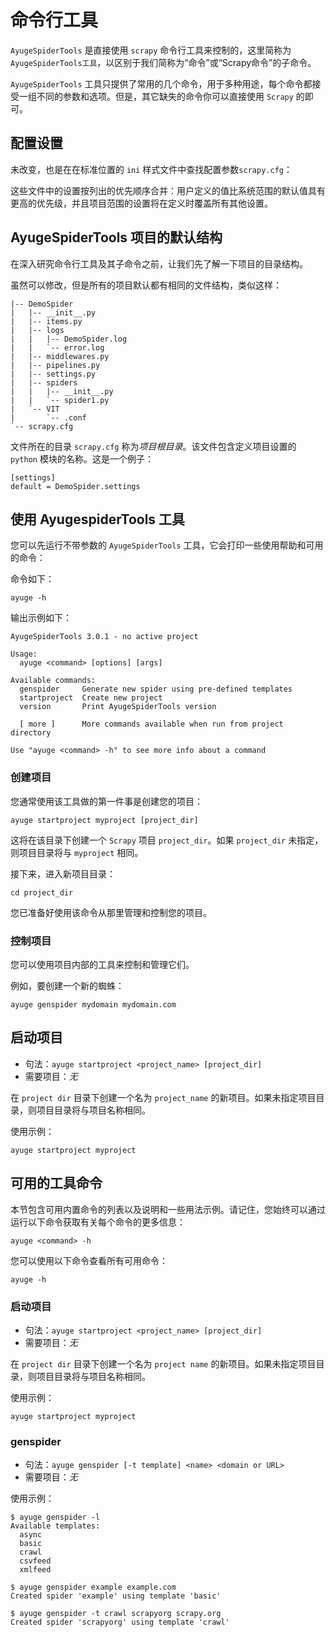 # 命令行工具

`AyugeSpiderTools` 是直接使用 `scrapy` 命令行工具来控制的，这里简称为 `AyugeSpiderTools工具`，以区别于我们简称为“命令”或“Scrapy命令”的子命令。

`AyugeSpiderTools` 工具只提供了常用的几个命令，用于多种用途，每个命令都接受一组不同的参数和选项。但是，其它缺失的命令你可以直接使用 `Scrapy` 的即可。

## 配置设置

未改变，也是在在标准位置的 `ini` 样式文件中查找配置参数`scrapy.cfg`：

这些文件中的设置按列出的优先顺序合并：用户定义的值比系统范围的默认值具有更高的优先级，并且项目范围的设置将在定义时覆盖所有其他设置。

## AyugeSpiderTools 项目的默认结构

在深入研究命令行工具及其子命令之前，让我们先了解一下项目的目录结构。

虽然可以修改，但是所有的项目默认都有相同的文件结构，类似这样：

```shell
|-- DemoSpider
|   |-- __init__.py
|   |-- items.py
|   |-- logs
|   |   |-- DemoSpider.log
|   |   `-- error.log
|   |-- middlewares.py
|   |-- pipelines.py
|   |-- settings.py
|   |-- spiders
|   |   |-- __init__.py
|   |   `-- spider1.py
|   `-- VIT
|       `-- .conf
`-- scrapy.cfg
```

文件所在的目录 `scrapy.cfg` 称为*项目根目录*。该文件包含定义项目设置的 `python` 模块的名称。这是一个例子：

```shell
[settings]
default = DemoSpider.settings
```

## 使用 AyugespiderTools 工具

您可以先运行不带参数的 `AyugeSpiderTools` 工具，它会打印一些使用帮助和可用的命令：

命令如下：

```shell
ayuge -h
```

输出示例如下：

```shell
AyugeSpiderTools 3.0.1 - no active project

Usage:
  ayuge <command> [options] [args]

Available commands:
  genspider     Generate new spider using pre-defined templates
  startproject  Create new project
  version       Print AyugeSpiderTools version

  [ more ]      More commands available when run from project directory

Use "ayuge <command> -h" to see more info about a command
```

### 创建项目

您通常使用该工具做的第一件事是创建您的项目：

```shell
ayuge startproject myproject [project_dir]
```

这将在该目录下创建一个 `Scrapy` 项目 `project_dir`。如果 `project_dir` 未指定，则项目目录将与 `myproject` 相同。

接下来，进入新项目目录：

```shell
cd project_dir
```

您已准备好使用该命令从那里管理和控制您的项目。

### 控制项目

您可以使用项目内部的工具来控制和管理它们。

例如，要创建一个新的蜘蛛：

```shell
ayuge genspider mydomain mydomain.com
```

## 启动项目

- 句法：`ayuge startproject <project_name> [project_dir]`
- 需要项目：*无*

在 `project dir` 目录下创建一个名为 `project_name` 的新项目。如果未指定项目目录，则项目目录将与项目名称相同。

使用示例：

```shell
ayuge startproject myproject
```

## 可用的工具命令

本节包含可用内置命令的列表以及说明和一些用法示例。请记住，您始终可以通过运行以下命令获取有关每个命令的更多信息：

```shell
ayuge <command> -h
```

您可以使用以下命令查看所有可用命令：

```shell
ayuge -h
```

### 启动项目

- 句法：`ayuge startproject <project_name> [project_dir]`
- 需要项目：*无*

在 `project dir` 目录下创建一个名为 `project name` 的新项目。如果未指定项目目录，则项目目录将与项目名称相同。

使用示例：

```shell
ayuge startproject myproject
```

### genspider

- 句法：`ayuge genspider [-t template] <name> <domain or URL>`
- 需要项目：*无*

使用示例：

```shell
$ ayuge genspider -l
Available templates:
  async
  basic
  crawl
  csvfeed
  xmlfeed

$ ayuge genspider example example.com
Created spider 'example' using template 'basic'

$ ayuge genspider -t crawl scrapyorg scrapy.org
Created spider 'scrapyorg' using template 'crawl'
```

